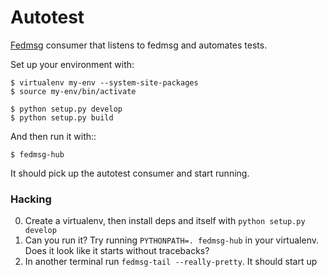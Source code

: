 # Autotest

[Fedmsg](http://fedmsg.com) consumer that listens to fedmsg and automates tests.

Set up your environment with:

    $ virtualenv my-env --system-site-packages
    $ source my-env/bin/activate

    $ python setup.py develop
    $ python setup.py build


And then run it with::

    $ fedmsg-hub

It should pick up the autotest consumer and start running.


### Hacking

0. Create a virtualenv, then install deps and itself with `python setup.py develop`
1. Can you run it?  Try running `PYTHONPATH=. fedmsg-hub` in your virtualenv.
   Does it look like it starts without tracebacks?
2. In another terminal run `fedmsg-tail --really-pretty`.  It should start up
